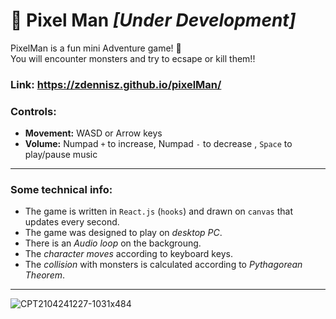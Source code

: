 # :space_invader: Pixel Man *[Under Development]*


PixelMan is a fun mini Adventure game! :space_invader: <br>
You will encounter monsters and try to ecsape or kill them!! 

 ### **Link:** https://zdennisz.github.io/pixelMan/

### Controls:
- **Movement:** WASD or Arrow keys
- **Volume:** Numpad `+` to increase, Numpad `-` to decrease , `Space` to play/pause music

<hr>

 ### Some technical info:
 
- The game is written in `React.js` (`hooks`) and drawn on `canvas` that updates every second. 
- The game was designed to play on *desktop PC*.
- There is an *Audio loop* on the backgroung. 
- The *character moves* according to keyboard keys.  
- The *collision* with monsters is calculated according to *Pythagorean Theorem*. 


<hr>


![CPT2104241227-1031x484](https://user-images.githubusercontent.com/15849186/115954265-b4f91700-a4f8-11eb-8a43-df9c3933d1d0.gif)

